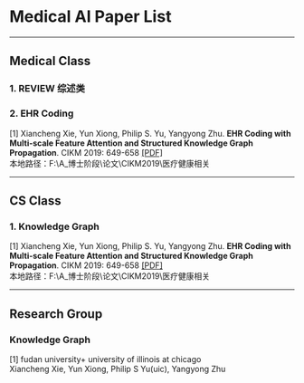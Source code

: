 # Medical AI Paper List
***
## Medical Class
### 1. REVIEW 综述类
### 2. EHR Coding
[1] Xiancheng Xie, Yun Xiong, Philip S. Yu, Yangyong Zhu. **EHR Coding with Multi-scale Feature Attention and Structured Knowledge Graph Propagation**. CIKM 2019: 649-658 [[PDF]](http://delivery.acm.org/10.1145/3360000/3357897/p649-xie.pdf?ip=211.87.239.55&id=3357897&acc=OPEN&key=BF85BBA5741FDC6E%2EBA9BBD89F2E1EC6A%2E4D4702B0C3E38B35%2E6D218144511F3437&__acm__=1575427234_a9f472fe217137daaa87426759aa5dc1)  
本地路径：F:\A_博士阶段\论文\CIKM2019\医疗健康相关

***
## CS Class
### 1. Knowledge Graph
[1] Xiancheng Xie, Yun Xiong, Philip S. Yu, Yangyong Zhu. **EHR Coding with Multi-scale Feature Attention and Structured Knowledge Graph Propagation**. CIKM 2019: 649-658 [[PDF]](http://delivery.acm.org/10.1145/3360000/3357897/p649-xie.pdf?ip=211.87.239.55&id=3357897&acc=OPEN&key=BF85BBA5741FDC6E%2EBA9BBD89F2E1EC6A%2E4D4702B0C3E38B35%2E6D218144511F3437&__acm__=1575427234_a9f472fe217137daaa87426759aa5dc1)  
本地路径：F:\A_博士阶段\论文\CIKM2019\医疗健康相关


***
## Research Group
### Knowledge Graph
[1] fudan university+ university of illinois at chicago  
Xiancheng Xie, Yun Xiong, Philip S Yu(uic), Yangyong Zhu
